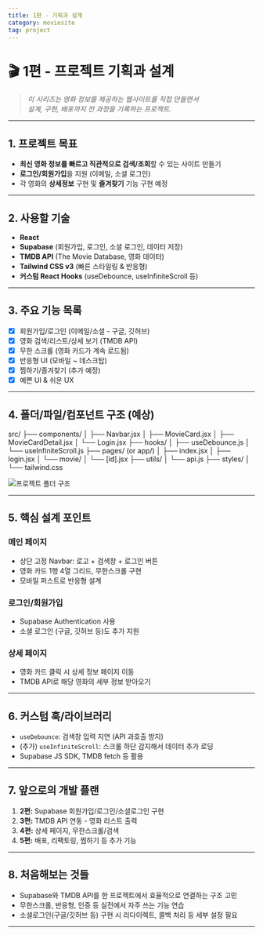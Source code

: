 ```yaml
---
title: 1편 - 기획과 설계
category: moviesite
tag: project
---
```


# 🎬 1편 - 프로젝트 기획과 설계

> *이 시리즈는 영화 정보를 제공하는 웹사이트를 직접 만들면서  
> 설계, 구현, 배포까지 전 과정을 기록하는  프로젝트.*

---

## 1. 프로젝트 목표

- **최신 영화 정보를 빠르고 직관적으로 검색/조회**할 수 있는 사이트 만들기
- **로그인/회원가입**을 지원 (이메일, 소셜 로그인)
- 각 영화의 **상세정보** 구현 및 **즐겨찾기** 기능 구현 예정

---

## 2. 사용할 기술 

- **React**
- **Supabase** (회원가입, 로그인, 소셜 로그인, 데이터 저장)
- **TMDB API** (The Movie Database, 영화 데이터)
- **Tailwind CSS v3** (빠른 스타일링 & 반응형)
- **커스텀 React Hooks** (useDebounce, useInfiniteScroll 등)

---

## 3. 주요 기능 목록

- [x] 회원가입/로그인 (이메일/소셜 - 구글, 깃허브)
- [x] 영화 검색/리스트/상세 보기 (TMDB API)
- [x] 무한 스크롤 (영화 카드가 계속 로드됨)
- [x] 반응형 UI (모바일 ~ 데스크탑)
- [x] 찜하기/즐겨찾기 (추가 예정)
- [x] 예쁜 UI & 쉬운 UX

---

## 4. 폴더/파일/컴포넌트 구조 (예상)

src/
├── components/
│   ├── Navbar.jsx
│   ├── MovieCard.jsx
│   ├── MovieCardDetail.jsx
│   └── Login.jsx
├── hooks/
│   ├── useDebounce.js
│   └── useInfiniteScroll.js
├── pages/      (or app/)
│   ├── index.jsx
│   ├── login.jsx
│   └── movie/
│       └── [id].jsx
├── utils/
│   └── api.js
├── styles/
│   └── tailwind.css


![프로젝트 폴더 구조](/moviesitefolder.png)

---

## 5. 핵심 설계 포인트

###  **메인 페이지**
- 상단 고정 Navbar: 로고 + 검색창 + 로그인 버튼
- 영화 카드 1행 4열 그리드, 무한스크롤 구현
- 모바일 퍼스트로 반응형 설계

###  **로그인/회원가입**
- Supabase Authentication 사용
- 소셜 로그인 (구글, 깃허브 등)도 추가 지원

###  **상세 페이지**
- 영화 카드 클릭 시 상세 정보 페이지 이동
- TMDB API로 해당 영화의 세부 정보 받아오기

---

## 6. 커스텀 훅/라이브러리

- `useDebounce`: 검색창 입력 지연 (API 과호출 방지)
- (추가) `useInfiniteScroll`: 스크롤 하단 감지해서 데이터 추가 로딩
- Supabase JS SDK, TMDB fetch 등 활용

---

## 7. 앞으로의 개발 플랜

1. **2편:** Supabase 회원가입/로그인/소셜로그인 구현
2. **3편:** TMDB API 연동 - 영화 리스트 출력
3. **4편:** 상세 페이지, 무한스크롤/검색
4. **5편:** 배포, 리팩토링, 찜하기 등 추가 기능

---

## 8. 처음해보는 것들

- Supabase와 TMDB API를 한 프로젝트에서 효율적으로 연결하는 구조 고민
- 무한스크롤, 반응형, 인증 등 실전에서 자주 쓰는 기능 연습
- 소셜로그인(구글/깃허브 등) 구현 시 리다이렉트, 콜백 처리 등 세부 설정 필요

---
